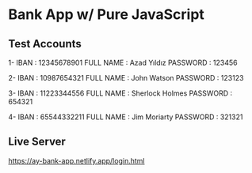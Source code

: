 # Bank App w/ Pure JavaScript

## Test Accounts
1-  IBAN        : 12345678901
    FULL NAME   : Azad Yıldız
    PASSWORD    : 123456

2-  IBAN        : 10987654321
    FULL NAME   : John Watson
    PASSWORD    : 123123

3-  IBAN        : 11223344556
    FULL NAME   : Sherlock Holmes
    PASSWORD    : 654321

4-  IBAN        : 65544332211
    FULL NAME   : Jim Moriarty
    PASSWORD    : 321321
## Live Server
https://ay-bank-app.netlify.app/login.html
